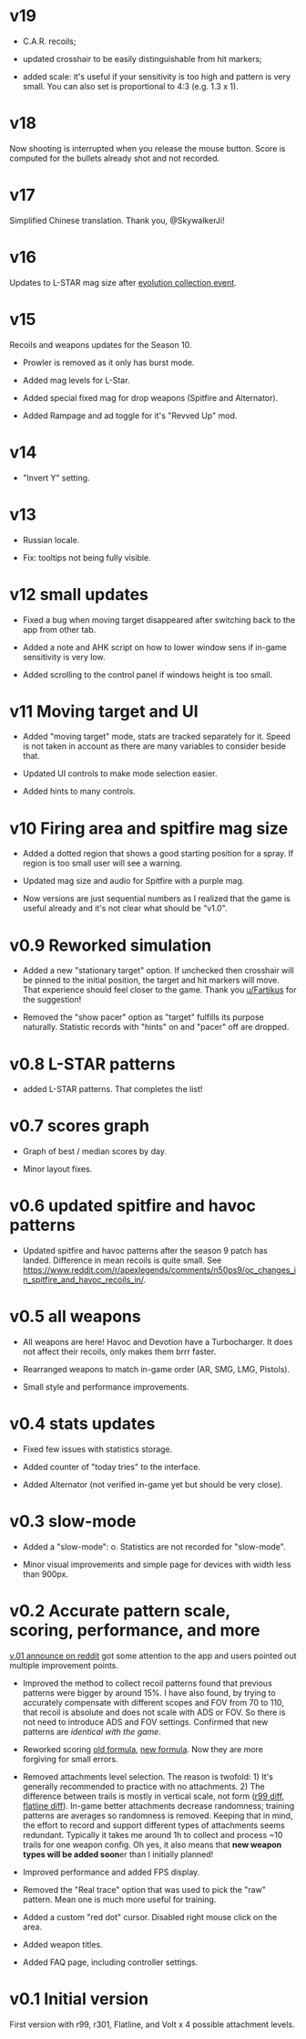 # v19

- C.A.R. recoils;

- updated crosshair to be easily distinguishable from hit markers;

- added scale: it's useful if your sensitivity is too high and pattern is very small. You can also set is proportional to 4:3 (e.g. 1.3 x 1).

# v18

Now shooting is interrupted when you release the mouse button. Score is computed for the bullets already shot and not recorded.

# v17

Simplified Chinese translation. Thank you, @SkywalkerJi!

# v16

Updates to L-STAR mag size after [evolution collection event](https://www.ea.com/en-gb/games/apex-legends/news/evolution-collection-event).

# v15

Recoils and weapons updates for the Season 10.

- Prowler is removed as it only has burst mode.

- Added mag levels for L-Star.

- Added special fixed mag for drop weapons (Spitfire and Alternator).

- Added Rampage and ad toggle for it's "Revved Up" mod.

# v14

- "Invert Y" setting.

# v13

- Russian locale.

- Fix: tooltips not being fully visible.

# v12 small updates

- Fixed a bug when moving target disappeared after switching back to the app from other tab.

- Added a note and AHK script on how to lower window sens if in-game sensitivity is very low.

- Added scrolling to the control panel if windows height is too small.

# v11 Moving target and UI

- Added "moving target" mode, stats are tracked separately for it. Speed is not taken in account as there are many variables to consider beside that.

- Updated UI controls to make mode selection easier.

- Added hints to many controls.

# v10 Firing area and spitfire mag size

- Added a dotted region that shows a good starting position for a spray. If region is too small user will see a warning.

- Updated mag size and audio for Spitfire with a purple mag.

- Now versions are just sequential numbers as I realized that the game is useful already and it's not clear what should be "v1.0".

# v0.9 Reworked simulation

- Added a new "stationary target" option. If unchecked then crosshair will be pinned to the initial position, the target and hit markers will move. That experience should feel closer to the game. Thank you [u/Fartikus](https://www.reddit.com/user/Fartikus) for the suggestion!

- Removed the "show pacer" option as "target" fulfills its purpose naturally. Statistic records with "hints" on and "pacer" off are dropped.

# v0.8 L-STAR patterns

- added L-STAR patterns. That completes the list!

# v0.7 scores graph

- Graph of best / median scores by day.

- Minor layout fixes.

# v0.6 updated spitfire and havoc patterns

- Updated spitfire and havoc patterns after the season 9 patch has landed. Difference in mean recoils is quite small. See https://www.reddit.com/r/apexlegends/comments/n50ps9/oc_changes_in_spitfire_and_havoc_recoils_in/.

# v0.5 all weapons

- All weapons are here! Havoc and Devotion have a Turbocharger. It does not affect their recoils, only makes them brrr faster.

- Rearranged weapons to match in-game order (AR, SMG, LMG, Pistols).

- Small style and performance improvements.

# v0.4 stats updates

- Fixed few issues with statistics storage.

- Added counter of "today tries" to the interface.

- Added Alternator (not verified in-game yet but should be very close).

# v0.3 slow-mode

- Added a "slow-mode": o. Statistics are not recorded for "slow-mode".

- Minor visual improvements and simple page for devices with width less than 900px.

# v0.2 Accurate pattern scale, scoring, performance, and more

[v.01 announce on reddit](https://www.reddit.com/r/apexlegends/comments/mosk0l/i_have_created_an_app_to_practice_recoils) got some attention to the app and users pointed out multiple improvement points.

- Improved the method to collect recoil patterns found that previous patterns were bigger by around 15%. I have also found, by trying to accurately compensate with different scopes and FOV from 70 to 110, that recoil is absolute and does not scale with ADS or FOV. So there is not need to introduce ADS and FOV settings. Confirmed that new patterns are *identical with the game*.

- Reworked scoring [old formula](https://www.desmos.com/calculator/ptb2ipcscr), [new formula](https://www.desmos.com/calculator/j7vjbzvuly). Now they are more forgiving for small errors.

- Removed attachments level selection. The reason is twofold: 1) It's generally recommended to practice with no attachments. 2) The difference between trails is mostly in vertical scale, not form ([r99 diff](./res/r99_diff.png), [flatline diff](./res/faltline_diff.png)). In-game better attachments decrease randomness; training patterns are averages so randomness is removed. Keeping that in mind, the effort to record and support different types of attachments seems redundant. Typically it takes me around 1h to collect and process ~10 trails for one weapon config. Oh yes, it also means that **new weapon types will be added soon**er than I initially planned!

- Improved performance and added FPS display.

- Removed the "Real trace" option that was used to pick the "raw" pattern. Mean one is much more useful for training.

- Added a custom "red dot" cursor. Disabled right mouse click on the area.

- Added weapon titles.

- Added FAQ page, including controller settings.

# v0.1 Initial version

First version with r99, r301, Flatline, and Volt x 4 possible attachment levels.